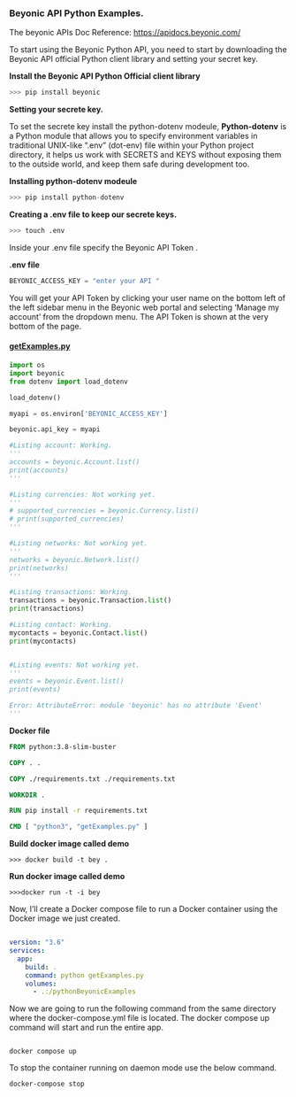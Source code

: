 ### **Beyonic API Python Examples.** 


The beyonic APIs Doc Reference: https://apidocs.beyonic.com/

To start using the Beyonic Python API, you need to start by downloading the Beyonic API official Python client library and setting your secret key.


**Install the Beyonic API Python Official client library** 

```python
>>> pip install beyonic
```

**Setting your secrete key.** 

To set the secrete key install the python-dotenv modeule, **Python-dotenv** is a Python module that allows you to specify environment variables in traditional UNIX-like “.env” (dot-env) file within your Python project directory, it helps us work with SECRETS and KEYS without exposing them to the outside world, and keep them safe during development too.

**Installing python-dotenv modeule**

```python 
>>> pip install python-dotenv
```

**Creating a .env file to keep our secrete keys.**

```bash
>>> touch .env
``` 

Inside your .env file specify the Beyonic API Token . 

**.env file** 
```python
BEYONIC_ACCESS_KEY = "enter your API "
```

You will get your API Token by clicking your user name on the bottom left of the left sidebar menu in the Beyonic web portal and selecting ‘Manage my account’ from the dropdown menu. The API Token is shown at the very bottom of the page.


#### **[getExamples.py](https://github.com/HarunMbaabu/BeyonicAPI-Python-Examples/blob/main/getExamples.py)**

```python
import os 
import beyonic
from dotenv import load_dotenv 

load_dotenv()

myapi = os.environ['BEYONIC_ACCESS_KEY']

beyonic.api_key = myapi 

#Listing account: Working. 
'''
accounts = beyonic.Account.list() 
print(accounts)
'''

#Listing currencies: Not working yet.
'''
# supported_currencies = beyonic.Currency.list()
# print(supported_currencies)
'''

#Listing networks: Not working yet.
'''
networks = beyonic.Network.list()
print(networks)
'''

#Listing transactions: Working. 
transactions = beyonic.Transaction.list()
print(transactions) 

#Listing contact: Working. 
mycontacts = beyonic.Contact.list() 
print(mycontacts) 


#Listing events: Not working yet.
'''
events = beyonic.Event.list()
print(events)

Error: AttributeError: module 'beyonic' has no attribute 'Event'
'''


```

**Docker file**

```Dockerfile
FROM python:3.8-slim-buster

COPY . .

COPY ./requirements.txt ./requirements.txt

WORKDIR .

RUN pip install -r requirements.txt

CMD [ "python3", "getExamples.py" ]
```

**Build docker image called demo** 

```docker
>>> docker build -t bey .
``` 

**Run docker image called demo**

```docker
>>>docker run -t -i bey 
``` 

Now, I’ll create a Docker compose file to run a Docker container using the Docker image we just created. 


```docker-compose.yml

version: "3.6"
services:
  app:
    build: .
    command: python getExamples.py
    volumes:
      - .:/pythonBeyonicExamples
```

Now we are going to run the following command from the same directory where the docker-compose.yml file is located. The docker compose up command will start and run the entire app.

```docker 

docker compose up

``` 

To stop the container running on daemon mode use the below command.

```docker
docker-compose stop
```

